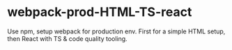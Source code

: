 # webpack-prod-HTML-TS-react
Use npm, setup webpack for production env. First for a simple HTML setup, then React with TS &amp; code quality tooling.
